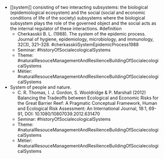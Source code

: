 - [[system]] consisting of two interacting subsystems: the biological (epidemiological ecosystem) and the social (social and economic conditions of life of the society) subsystems where the biological subsystem plays the role of the governed object and the social acts as the internal regulator of these interactions. #definition
	- Cherkasskii B. L. (1988). The system of the epidemic process. Journal of hygiene, epidemiology, microbiology, and immunology, 32(3), 321–328. 
	  #cherkasskiiSystemEpidemicProcess1988
	- Seminar: #historyOfSocialecologicalSystems
	- Theme: #naturalResouceManagementAndResilienceBuildingOfSocialecologicalSystems
	- Métier: #naturalResouceManagementAndResilienceBuildingOfSocialecologicalSystems
- System of people and nature.
	- C. R. Thomas, I. J. Gordon, S. Wooldridge & P. Marshall (2012) Balancing the Tradeoffs between Ecological and Economic Risks for the Great Barrier Reef: A Pragmatic Conceptual Framework, Human and Ecological Risk Assessment: An International Journal, 18:1, 69-91, DOI: 10.1080/10807039.2012.631470
	- Seminar: #historyOfSocialecologicalSystems
	- Theme: #naturalResouceManagementAndResilienceBuildingOfSocialecologicalSystems
	- Métier: #naturalResouceManagementAndResilienceBuildingOfSocialecologicalSystems